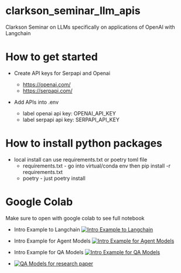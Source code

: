 # clarkson_seminar_llm_apis
Clarkson Seminar on LLMs specifically on applications of OpenAI with Langchain

# How to get started
- Create API keys for Serpapi and Openai 
    - https://openai.com/
    - https://serpapi.com/

- Add APIs into .env 
    - label openai api key: OPENAI_API_KEY
    - label serpapi api key: SERPAPI_API_KEY

# How to install python packages
- local install can use requirements.txt or poetry toml file 
    - requirements.txt - go into virtual/conda env then pip install -r requirements.txt 
    - poetry - just poetry install 


# Google Colab
Make sure to open with google colab to see full notebook
- Intro Example to Langchain
[![Intro Example to Langchain](https://colab.research.google.com/assets/colab-badge.svg)](https://drive.google.com/file/d/11RpwGLy7TcIBLsYbNolQSwSfIhW-Su5f/view?usp=sharing)
- Intro Example for Agent Models
[![Intro Example for Agent Models](https://colab.research.google.com/assets/colab-badge.svg)](https://drive.google.com/file/d/1IFg8u8S7X9dagYOri_ANjJcSvV_smElD/view?usp=sharing)
- Intro Example for QA Models
[![Intro Example for QA Models](https://colab.research.google.com/assets/colab-badge.svg)](https://drive.google.com/file/d/1PHBz9rU80x5F9qW5nCn9IRiKjG9yNE-d/view?usp=sharing)

- [![QA Models for research paper](https://colab.research.google.com/assets/colab-badge.svg)](https://drive.google.com/file/d/1H082BgQnR9qPse0R1jl845vILgwUe1ov/view?usp=sharing)
